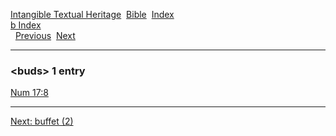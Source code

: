 [Intangible Textual Heritage](../../index)  [Bible](../index) 
[Index](index)   
[b Index](_b_)  
  [Previous](c01744)  [Next](c01746) 

------------------------------------------------------------------------

### &lt;buds&gt; 1 entry

[Num 17:8](../kjv/num017.htm#008)  

------------------------------------------------------------------------

[Next: buffet (2)](c01746)
